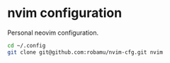 nvim configuration
========

Personal neovim configuration.

```sh
cd ~/.config
git clone git@github.com:robamu/nvim-cfg.git nvim
```
